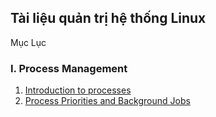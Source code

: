 ## Tài liệu quản trị hệ thống Linux

Mục Lục

### I. Process Management

1. [Introduction to processes](https://github.com/tvhuyy/My-Research/blob/master/Linux%20Admin/Docs%20Linux%20Admin/1.1%20Introduction%20to%20Processes.md)
2. [Process Priorities and Background Jobs](https://github.com/tvhuyy/My-Research/blob/master/Linux%20Admin/Docs%20Linux%20Admin/1.2%20Process%20Priorities%20and%20Background%20Jobs.md)
